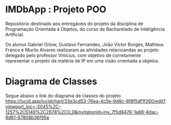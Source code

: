 # IMDbApp : Projeto POO
Repositório destinado aos entregáveis do projeto da disciplina de Programação Orientada a Objetos, do curso de Bacharelado de Inteligência Artificial.

Os alunos Gabriel Orlow, Gustavo Fernandes, João Victor Borges, Matheus Franco e Murilo Alvares realizaram as atividades relacioandas ao projeto delegado pelo professor Vinícius,
com objetivo de corretamente representar o projeto da matéria de IP em uma visão orientada a objetos.

# Diagrama de Classes
Segue abaixo o link do diagrama de classes do projeto
https://lucid.app/lucidchart/33e3cd53-76ea-4c5e-9d8c-6f8f5df1f260/edit?viewport_loc=-2045%2C-1257%2C5149%2C2878%2C0_0&invitationId=inv_7f5d8476-1a68-4dac-9d61-87808b36f95e

